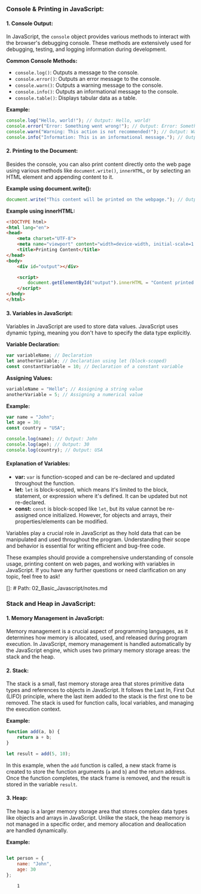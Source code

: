 ### Console & Printing in JavaScript:

#### 1. **Console Output:**
In JavaScript, the `console` object provides various methods to interact with the browser's debugging console. These methods are extensively used for debugging, testing, and logging information during development.

**Common Console Methods:**
- `console.log()`: Outputs a message to the console.
- `console.error()`: Outputs an error message to the console.
- `console.warn()`: Outputs a warning message to the console.
- `console.info()`: Outputs an informational message to the console.
- `console.table()`: Displays tabular data as a table.

**Example:**
```javascript
console.log("Hello, world!"); // Output: Hello, world!
console.error("Error: Something went wrong!"); // Output: Error: Something went wrong!
console.warn("Warning: This action is not recommended!"); // Output: Warning: This action is not recommended!
console.info("Information: This is an informational message."); // Output: Information: This is an informational message.
```

#### 2. **Printing to the Document:**
Besides the console, you can also print content directly onto the web page using various methods like `document.write()`, `innerHTML`, or by selecting an HTML element and appending content to it.

**Example using document.write():**
```javascript
document.write("This content will be printed on the webpage."); // Output: This content will be printed on the webpage.
```

**Example using innerHTML:**
```html
<!DOCTYPE html>
<html lang="en">
<head>
    <meta charset="UTF-8">
    <meta name="viewport" content="width=device-width, initial-scale=1.0">
    <title>Printing Content</title>
</head>
<body>
    <div id="output"></div>

    <script>
        document.getElementById("output").innerHTML = "Content printed using innerHTML.";
    </script>
</body>
</html>
```

#### 3. **Variables in JavaScript:**
Variables in JavaScript are used to store data values. JavaScript uses dynamic typing, meaning you don't have to specify the data type explicitly. 

**Variable Declaration:**
```javascript
var variableName; // Declaration
let anotherVariable; // Declaration using let (block-scoped)
const constantVariable = 10; // Declaration of a constant variable
```

**Assigning Values:**
```javascript
variableName = "Hello"; // Assigning a string value
anotherVariable = 5; // Assigning a numerical value
```

**Example:**
```javascript
var name = "John";
let age = 30;
const country = "USA";

console.log(name); // Output: John
console.log(age); // Output: 30
console.log(country); // Output: USA
```

#### Explanation of Variables:
- **var:** `var` is function-scoped and can be re-declared and updated throughout the function.
- **let:** `let` is block-scoped, which means it's limited to the block, statement, or expression where it's defined. It can be updated but not re-declared.
- **const:** `const` is block-scoped like `let`, but its value cannot be re-assigned once initialized. However, for objects and arrays, their properties/elements can be modified.

Variables play a crucial role in JavaScript as they hold data that can be manipulated and used throughout the program. Understanding their scope and behavior is essential for writing efficient and bug-free code.

These examples should provide a comprehensive understanding of console usage, printing content on web pages, and working with variables in JavaScript. If you have any further questions or need clarification on any topic, feel free to ask!





<!-- STACK AND HEAP-->

[]: # Path: 02_Basic_Javascript/notes.md
### Stack and Heap in JavaScript:

#### 1. **Memory Management in JavaScript:**
Memory management is a crucial aspect of programming languages, as it determines how memory is allocated, used, and released during program execution. In JavaScript, memory management is handled automatically by the JavaScript engine, which uses two primary memory storage areas: the stack and the heap.

#### 2. **Stack:**
The stack is a small, fast memory storage area that stores primitive data types and references to objects in JavaScript. It follows the Last In, First Out (LIFO) principle, where the last item added to the stack is the first one to be removed. The stack is used for function calls, local variables, and managing the execution context.

**Example:**
```javascript
function add(a, b) {
    return a + b;
}

let result = add(5, 10);
```

In this example, when the `add` function is called, a new stack frame is created to store the function arguments (`a` and `b`) and the return address. Once the function completes, the stack frame is removed, and the result is stored in the variable `result`.  

#### 3. **Heap:**

The heap is a larger memory storage area that stores complex data types like objects and arrays in JavaScript. Unlike the stack, the heap memory is not managed in a specific order, and memory allocation and deallocation are handled dynamically.

**Example:**
```javascript

let person = {
    name: "John",
    age: 30
};
```
        1